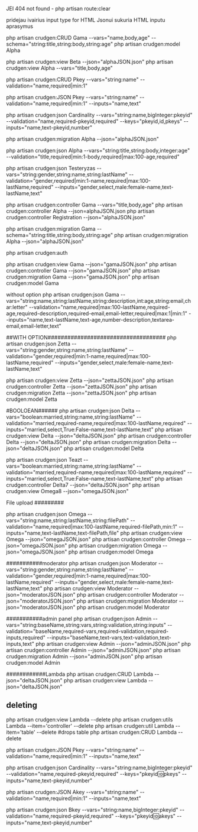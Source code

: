 JEI 404 not found - php artisan route:clear

pridejau ivairius input type for HTML
Jsonui sukuria HTML inputu aprasymus
  


php artisan crudgen:CRUD Gama --vars="name,body,age" --schema="string:title,string:body,string:age"
php artisan crudgen:model Alpha

php artisan crudgen:view Beta --json="alphaJSON.json"
php artisan crudgen:view Alpha --vars="title,body,age"

php artisan crudgen:CRUD Pkey --vars="string:name" --validation="name,required|min:1" 


php artisan crudgen:JSON Pkey --vars="string:name" --validation="name,required|min:1" --inputs="name,text" 

php artisan crudgen:json Cardinality --vars="string:name,bigInteger:pkeyid" --validation="name,required-pkeyid,required" --keys="pkeyid,id,pkeys" --inputs="name,text-pkeyid,number"



php artisan crudgen:migration Alpha --json="alphaJSON.json"

php artisan crudgen:json Alpha --vars="string:title,string:body,integer:age" --validation="title,required|min:1-body,required|max:100-age,required"

php artisan crudgen:json Testeryzas --vars="string:gender,string:name,string:lastName" --validation="gender,required|min:1-name,required|max:100-lastName,required" --inputs="gender,select,male:female-name,text-lastName,text"




php artisan crudgen:controller Gama --vars="title,body,age"
php artisan crudgen:controller Alpha --json=alphaJSON.json
php artisan crudgen:controller Registration --json="alphaJSON.json"

php artisan crudgen:migration Gama --schema="string:title,string:body,string:age"
php artisan crudgen:migration Alpha --json="alphaJSON.json"


php artisan crudgen:auth


php artisan crudgen:view Gama --json="gamaJSON.json"
php artisan crudgen:controller Gama --json="gamaJSON.json"
php artisan crudgen:migration Gama --json="gamaJSON.json"
php artisan crudgen:model Gama

without option
php artisan crudgen:json Gama --vars="string:name,string:lastName,string:description,int:age,string:email,char:letter" --validation="name,required|max:100-lastName,required-age,required-description,required-email,email-letter,required|max:1|min:1" --inputs="name,text-lastName,text-age,number-description,textarea-email,email-letter,text"

##WITH OPTION####################################
php artisan crudgen:json Zetta --vars="string:gender,string:name,string:lastName" --validation="gender,required|min:1-name,required|max:100-lastName,required" --inputs="gender,select,male:female-name,text-lastName,text"


php artisan crudgen:view Zetta --json="zettaJSON.json"
php artisan crudgen:controller Zetta --json="zettaJSON.json"
php artisan crudgen:migration Zetta --json="zettaJSON.json"
php artisan crudgen:model Zetta

#BOOLOEAN######
php artisan crudgen:json Delta --vars="boolean:married,string:name,string:lastName" --validation="married,required-name,required|max:100-lastName,required" --inputs="married,select,True:False-name,text-lastName,text"
php artisan crudgen:view Delta --json="deltaJSON.json"
php artisan crudgen:controller Delta --json="deltaJSON.json"
php artisan crudgen:migration Delta --json="deltaJSON.json"
php artisan crudgen:model Delta



php artisan crudgen:json Teazt --vars="boolean:married,string:name,string:lastName" --validation="married,required-name,required|max:100-lastName,required" --inputs="married,select,True:False-name,text-lastName,text"
php artisan crudgen:controller Delta7 --json="deltaJSON.json"
php artisan crudgen:view Omega8 --json="omegaJSON.json"


File upload #########

php artisan crudgen:json Omega --vars="string:name,string:lastName,string:filePath" --validation="name,required|max:100-lastName,required-filePath,min:1" --inputs="name,text-lastName,text-filePath,file"
php artisan crudgen:view Omega --json="omegaJSON.json"
php artisan crudgen:controller Omega --json="omegaJSON.json"
php artisan crudgen:migration Omega --json="omegaJSON.json"
php artisan crudgen:model Omega


###########moderator
php artisan crudgen:json Moderator --vars="string:gender,string:name,string:lastName" --validation="gender,required|min:1-name,required|max:100-lastName,required" --inputs="gender,select,male:female-name,text-lastName,text"
php artisan crudgen:view Moderator --json="moderatorJSON.json"
php artisan crudgen:controller Moderator --json="moderatorJSON.json"
php artisan crudgen:migration Moderator --json="moderatorJSON.json"
php artisan crudgen:model Moderator



###########admin panel
php artisan crudgen:json Admin --vars="string:baseName,string:vars,string:validation,string:inputs" --validation="baseName,required-vars,required-validation,required-inputs,required" --inputs="baseName,text-vars,text-validation,text-inputs,text"
php artisan crudgen:view Admin --json="adminJSON.json"
php artisan crudgen:controller Admin --json="adminJSON.json"
php artisan crudgen:migration Admin --json="adminJSON.json"
php artisan crudgen:model Admin


############Lambda
php artisan crudgen:CRUD Lambda --json="deltaJSON.json"
php artisan crudgen:view Lambda --json="deltaJSON.json"


## deleting
php artisan crudgen:view Lambda --delete
php artisan crudgen:utils  Lambda --item='controller' --delete
php artisan crudgen:util Lambda --item='table' --delete #drops table
php artisan crudgen:CRUD Lambda --delete



php artisan crudgen:JSON Pkey --vars="string:name" --validation="name,required|min:1" --inputs="name,text"

php artisan crudgen:json Cardinality --vars="string:name,bigInteger:pkeyid" --validation="name,required-pkeyid,required" --keys="pkeyid:id:pkeys" --inputs="name,text-pkeyid,number"



php artisan crudgen:JSON Akey --vars="string:name" --validation="name,required|min:1" --inputs="name,text"

php artisan crudgen:json Bkey --vars="string:name,bigInteger:pkeyid" --validation="name,required-pkeyid,required" --keys="pkeyid:id:akeys" --inputs="name,text-pkeyid,number"
